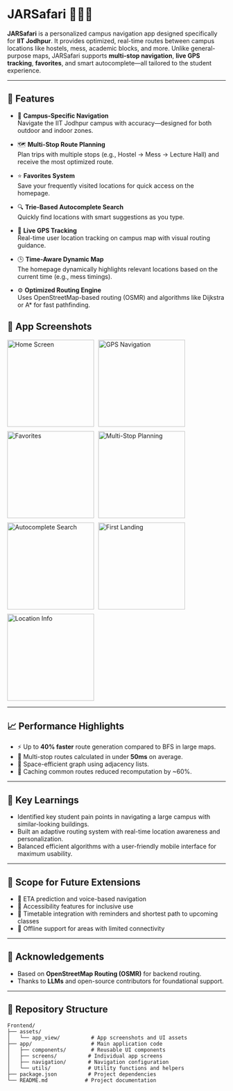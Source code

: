 # JARSafari 🚶‍♂️📍

**JARSafari** is a personalized campus navigation app designed specifically for **IIT Jodhpur**. It provides optimized, real-time routes between campus locations like hostels, mess, academic blocks, and more. Unlike general-purpose maps, JARSafari supports **multi-stop navigation**, **live GPS tracking**, **favorites**, and smart autocomplete—all tailored to the student experience.

---

## 🚀 Features

- 🧭 **Campus-Specific Navigation**  
  Navigate the IIT Jodhpur campus with accuracy—designed for both outdoor and indoor zones.

- 🗺️ **Multi-Stop Route Planning**  
  Plan trips with multiple stops (e.g., Hostel → Mess → Lecture Hall) and receive the most optimized route.

- ⭐ **Favorites System**  
  Save your frequently visited locations for quick access on the homepage.

- 🔍 **Trie-Based Autocomplete Search**  
  Quickly find locations with smart suggestions as you type.

- 📍 **Live GPS Tracking**  
  Real-time user location tracking on campus map with visual routing guidance.

- 🕒 **Time-Aware Dynamic Map**  
  The homepage dynamically highlights relevant locations based on the current time (e.g., mess timings).

- ⚙️ **Optimized Routing Engine**  
  Uses OpenStreetMap-based routing (OSMR) and algorithms like Dijkstra or A* for fast pathfinding.

## 📱 App Screenshots

<div style="display: flex; flex-wrap: wrap; gap: 10px;">
  <img src="../Frontend/assets/app_view/home.jpg" alt="Home Screen" width="200"/>
  <img src="../Frontend/assets/app_view/info.jpg" alt="GPS Navigation" width="200"/>
  <img src="../Frontend/assets/app_view/favorites.jpg" alt="Favorites" width="200"/>
  <img src="../Frontend/assets/app_view/flanding.jpg" alt="Multi-Stop Planning" width="200"/>
  <img src="../Frontend/assets/app_view/gps.jpg" alt="Autocomplete Search" width="200"/>
  <img src="../Frontend/assets/app_view/autorec.jpg" alt="First Landing" width="200"/>
  <img src="../Frontend/assets/app_view/stops.jpg" alt="Location Info" width="200"/>
</div>


---

## 📈 Performance Highlights

- ⚡ Up to **40% faster** route generation compared to BFS in large maps.
- 🔁 Multi-stop routes calculated in under **50ms** on average.
- 💾 Space-efficient graph using adjacency lists.
- 📂 Caching common routes reduced recomputation by ~60%.

---

## 🧠 Key Learnings

- Identified key student pain points in navigating a large campus with similar-looking buildings.
- Built an adaptive routing system with real-time location awareness and personalization.
- Balanced efficient algorithms with a user-friendly mobile interface for maximum usability.

---

## 🔮 Scope for Future Extensions

- 📍 ETA prediction and voice-based navigation
- 🧏 Accessibility features for inclusive use
- 📅 Timetable integration with reminders and shortest path to upcoming classes
- 📡 Offline support for areas with limited connectivity

---

## 🙌 Acknowledgements

- Based on **OpenStreetMap Routing (OSMR)** for backend routing.
- Thanks to **LLMs** and open-source contributors for foundational support.

---

## 📂 Repository Structure

```
Frontend/
├── assets/
│   └── app_view/          # App screenshots and UI assets
├── app/                   # Main application code
│   ├── components/        # Reusable UI components
│   ├── screens/          # Individual app screens
│   ├── navigation/       # Navigation configuration
│   └── utils/            # Utility functions and helpers
├── package.json          # Project dependencies
└── README.md            # Project documentation
```

